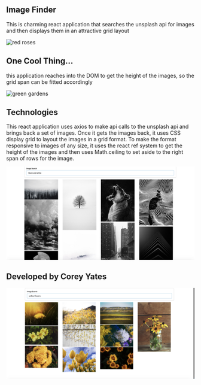 ## Image Finder

This is charming react application that searches the unsplash api for images and then displays them in an attractive grid layout

![red roses](/assets/images/screenshot1.png)

## One Cool Thing...
this application reaches into the DOM to get the height of the images, so the grid span can be fitted accordingly

![green gardens](/assets/images/screenshot2.png)

## Technologies

This react application uses axios to make api calls to the unsplash api and brings back a set of images. Once it gets the images back, it uses CSS display grid to layout the images in a grid format.  To make the format responsive to images of any size, it uses the react ref system to get the height of the images and then uses Math.ceiling to set aside to the right span of rows for the image.

![black and white](/assets/images/screenshot3.png)

## Developed by Corey Yates

![yellow flowers](/assets/images/screenshot4.png)

